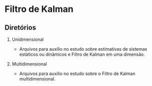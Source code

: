 # Filtro de Kalman

## Diretórios
1. Unidimensional
   - Arquivos para auxílio no estudo sobre estimativas de sistemas estáticos ou dinâmicos e Filtro de Kalman em uma dimensão.

2. Multidimensional
   - Arquivos para auxílio no estudo sobre o Filtro de Kalman multidimensional.
